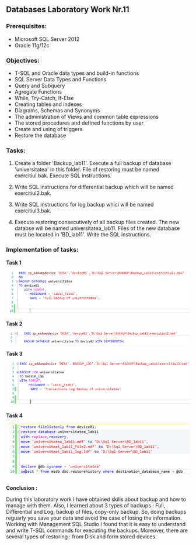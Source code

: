 ## Databases Laboratory Work Nr.11


### Prerequisites:
  - Microsoft SQL Server 2012
  - Oracle 11g/12c

### Objectives:
  - T-SQL and Oracle data types and build-in functions
  - SQL Server Data Types and Functions
  - Query and Subquery
  - Agregate Functions
  - While, Try-Catch, If-Else
  - Creating tables and indexes
  - Diagrams, Schemas and Synonyms
  - The administration of Views and common table expressions
  - The stored procedures and defined functions by user
  - Create and using of triggers
  - Restore the database
  
 ### Tasks: 
 
 1. Create a folder 'Backup_lab11'. Execute a full backup of database 'universitatea' in this folder. File of restoring must be
 named exercitiul.bak. Execute SQL instructions. 
 
 2. Write SQL instructions for differential backup which will be named exercitiul2.bak.  
 
 3. Write SQL instructions for log backup whici will be named exercitiul3.bak. 
 
 4. Execute restoring consecutively of all backup files created. The new databse will be named universitatea_lab11. Files of 
 the new database must be located in 'BD_lab11'. Write the SQL instructions. 
 
 ### Implementation of tasks: 
 
 **Task 1** 
 
 ![](https://github.com/DEMENCI/BCD-Laboratories-readme/blob/master/Laboratory11/Pictures/11_1.PNG)  
 
 **Task 2** 
 
 ![](https://github.com/DEMENCI/BCD-Laboratories-readme/blob/master/Laboratory11/Pictures/11_2.PNG) 
 
 
 **Task 3** 
 
 ![](https://github.com/DEMENCI/BCD-Laboratories-readme/blob/master/Laboratory11/Pictures/11_3.PNG)  
 
  
  **Task 4** 
 
 ![](https://github.com/DEMENCI/BCD-Laboratories-readme/blob/master/Laboratory11/Pictures/11_4.PNG) 


 **Conclusion :** 

During this laboratory work I have obtained skills about backup and how to manage with them. Also, I learned about 3 types of backups : 
Full, Differential and Log, backup of files, copy-only backup. So, doing backups reguarly you save your data and avoid the case of losing the information. Working with
Management SQL Studio I found that it is easy to understand and write T-SQL commands for executing the backups. Moreover, there are several 
types of restoring : from Disk and form stored devices.
